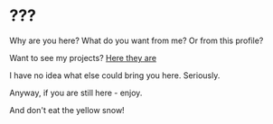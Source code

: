 # ???

Why are you here? What do you want from me? Or from this profile? 

Want to see my projects? [Here they are](https://github.com/ashenBlade?tab=repositories) 

I have no idea what else could bring you here. Seriously.

Anyway, if you are still here - enjoy.

And don't eat the yellow snow!
